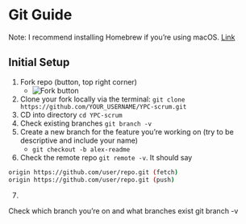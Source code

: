 # Git Guide


Note: I recommend installing Homebrew if you’re using macOS. [Link](http://brew.sh/)


## Initial Setup
1. Fork repo (button, top right corner) 
 	* ![Fork button](https://github.com/alex-wap/gitguide/blob/master/fork.png)
2. Clone your fork locally via the terminal: `git clone https://github.com/YOUR_USERNAME/YPC-scrum.git`
3. CD into directory `cd YPC-scrum`
4. Check existing branches `git branch -v`
5. Create a new branch for the feature you’re working on (try to be descriptive and include your name) 
	* `git checkout -b alex-readme`
6. Check the remote repo `git remote -v`. It should say 
```bash
origin https://github.com/user/repo.git (fetch) 
origin https://github.com/user/repo.git (push)
```
7. 


Check which branch you’re on and what branches exist
git branch -v
